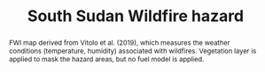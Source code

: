 ---
schema: rdl
title: South Sudan Wildfire hazard
organization: GFDRR
filename: hzd-ssd-wf
resources:
  - name: South Sudan Fire Water Index
    aggregation_type: Grid
    format:
      - Geotiff
    resource_description: >-
      FWI map derived from Vitolo et al. (2019), which measures the weather
      conditions (temperature, humidity) associated with wildfires.
      Vegetation layer is applied to mask the hazard areas, but no fuel model is applied.
    h-res: '77 km'
    epsg: 4326 (WGS84)
    url: >-
      https://rdl-jkan-datasets.s3-ap-southeast-2.amazonaws.com/hazard/hzd-ssd-wf-fwi_veg.zip
category:
  - Hazard
abstract: >-
  FWI map derived from Vitolo et al. (2019), which measures the weather
  conditions (temperature, humidity) associated with wildfires.
  Vegetation layer is applied to mask the hazard areas, but no fuel model is applied.
notes: ''
source: GEM
model_date: '2016'
version: ''
purpose: >-
  The results of the analysis contribute to the production of knowledge for
  disaster risk management (DRM) to support the World Bank’s operational teams
  in their in-country engagements. Specifcally, the key fndings of this study
  allow to rank South Sudan states in terms of natural disasters risk, and to
  identify the most critical components for each area. The output of this
  assessment includes a geodatabase which contains both the key primary data and
  all the resulting maps produced by the analysis, allowing risk analysts and
  managers to explore them in detail using GIS software.
project: 'Disasters, conflict, and displacement: Intersectional risks in South Sudan'
biblio_title: >-
  World Bank (2020) - Disasters, conflict, and displacement: Intersectional
  risks in South Sudan
biblio_url: 'https://www.preventionweb.net/publications/view/73878'
geo_coverage:
  - SSD
license: 'https://creativecommons.org/licenses/by/4.0/'
maintainer: GFDRR
maintainer_email: contact@riskdatalibrary.org
hazard_type:
  - EQ
analysis_type: Probabilistic
geo_area: ''
time_start: ''
time_end: ''
time_span: ''
time_year: ''
calculation_method: Simulated
frequency_type:
  - Probability of Exceedence
return_period: ''
occurrence_time_start: '1980'
occurrence_time_end: '2018'
occurrence_time_span: '40 years'
description: ''
process_type:
  - WFI
imt:
  - FWI
data_uncertainty: ''
---